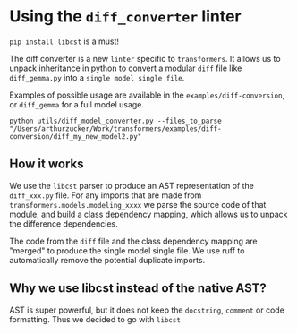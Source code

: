 # Using the `diff_converter` linter

`pip install libcst` is a must!

The diff converter is a new `linter` specific to `transformers`. It allows us to unpack inheritance in python to convert a modular `diff` file like `diff_gemma.py` into a `single model single file`. 

Examples of possible usage are available in the `examples/diff-conversion`, or `diff_gemma` for a full model usage.

`python utils/diff_model_converter.py --files_to_parse "/Users/arthurzucker/Work/transformers/examples/diff-conversion/diff_my_new_model2.py"`

## How it works
We use the `libcst` parser to produce an AST representation of the `diff_xxx.py` file. For any imports that are made from `transformers.models.modeling_xxxx` we parse the source code of that module, and build a class dependency mapping, which allows us to unpack the difference dependencies.

The code from the `diff` file and the class dependency mapping are "merged" to produce the single model single file. 
We use ruff to automatically remove the potential duplicate imports.

## Why we use libcst instead of the native AST?
AST is super powerful, but it does not keep the `docstring`, `comment` or code formatting. Thus we decided to go with `libcst`